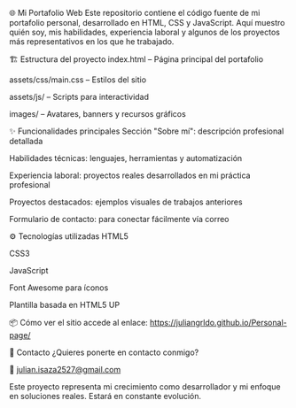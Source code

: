 🌐 Mi Portafolio Web
Este repositorio contiene el código fuente de mi portafolio personal, desarrollado en HTML, CSS y JavaScript. Aquí muestro quién soy, mis habilidades, experiencia laboral y algunos de los proyectos más representativos en los que he trabajado.

🏗️ Estructura del proyecto
index.html – Página principal del portafolio

assets/css/main.css – Estilos del sitio

assets/js/ – Scripts para interactividad

images/ – Avatares, banners y recursos gráficos

✨ Funcionalidades principales
Sección "Sobre mí": descripción profesional detallada

Habilidades técnicas: lenguajes, herramientas y automatización

Experiencia laboral: proyectos reales desarrollados en mi práctica profesional

Proyectos destacados: ejemplos visuales de trabajos anteriores

Formulario de contacto: para conectar fácilmente vía correo

⚙️ Tecnologías utilizadas
HTML5

CSS3

JavaScript

Font Awesome para íconos

Plantilla basada en HTML5 UP

📦 Cómo ver el sitio 
accede al enlace:
https://juliangrldo.github.io/Personal-page/

📧 Contacto
¿Quieres ponerte en contacto conmigo?

📩 julian.isaza2527@gmail.com


Este proyecto representa mi crecimiento como desarrollador y mi enfoque en soluciones reales. Estará en constante evolución.
